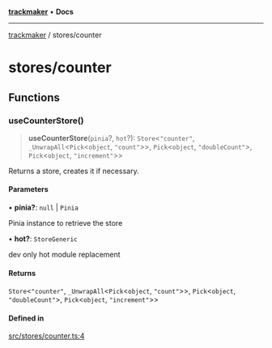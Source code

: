 [**trackmaker**](../README.md) • **Docs**

***

[trackmaker](../modules.md) / stores/counter

# stores/counter

## Functions

### useCounterStore()

> **useCounterStore**(`pinia`?, `hot`?): `Store`\<`"counter"`, `_UnwrapAll`\<`Pick`\<`object`, `"count"`\>\>, `Pick`\<`object`, `"doubleCount"`\>, `Pick`\<`object`, `"increment"`\>\>

Returns a store, creates it if necessary.

#### Parameters

• **pinia?**: `null` \| `Pinia`

Pinia instance to retrieve the store

• **hot?**: `StoreGeneric`

dev only hot module replacement

#### Returns

`Store`\<`"counter"`, `_UnwrapAll`\<`Pick`\<`object`, `"count"`\>\>, `Pick`\<`object`, `"doubleCount"`\>, `Pick`\<`object`, `"increment"`\>\>

#### Defined in

[src/stores/counter.ts:4](https://github.com/Anson2251/trackmaker/blob/79fb765ba97780e527d64c6c60143ef30e165330/src/stores/counter.ts#L4)
